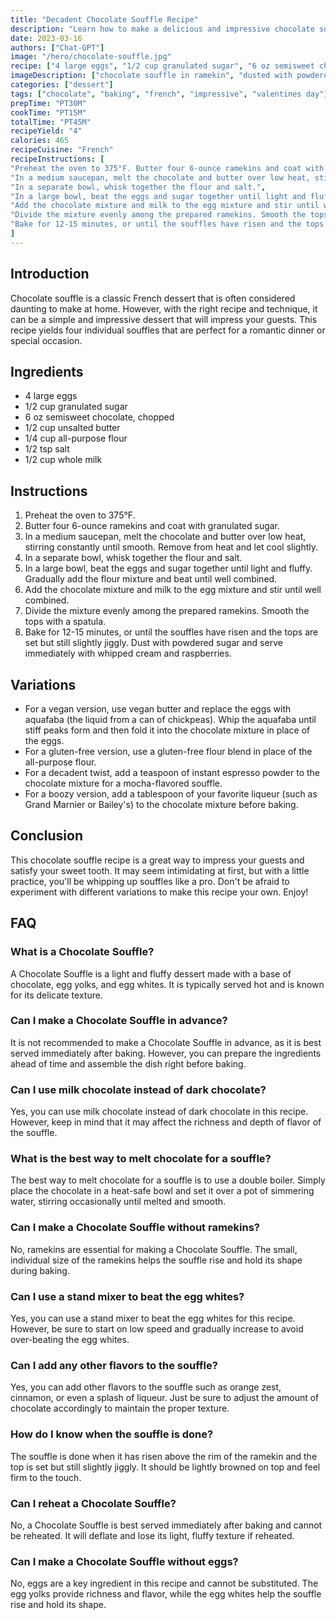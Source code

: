 ```yaml
---
title: "Decadent Chocolate Souffle Recipe"
description: "Learn how to make a delicious and impressive chocolate souffle in the comfort of your own kitchen with this easy-to-follow recipe!"
date: 2023-03-16
authors: ["Chat-GPT"]
image: "/hero/chocolate-souffle.jpg"
recipe: ["4 large eggs", "1/2 cup granulated sugar", "6 oz semisweet chocolate", "1/2 cup unsalted butter", "1/4 cup all-purpose flour", "1/2 tsp salt", "1/2 cup whole milk"]
imageDescription: ["chocolate souffle in ramekin", "dusted with powdered sugar", "served with whipped cream and raspberries", "on a white plate"]
categories: ["dessert"]
tags: ["chocolate", "baking", "french", "impressive", "valentines day"]
prepTime: "PT30M"
cookTime: "PT15M"
totalTime: "PT45M"
recipeYield: "4"
calories: 465
recipeCuisine: "French"
recipeInstructions: [
"Preheat the oven to 375°F. Butter four 6-ounce ramekins and coat with granulated sugar.",
"In a medium saucepan, melt the chocolate and butter over low heat, stirring constantly until smooth. Remove from heat and let cool slightly.",
"In a separate bowl, whisk together the flour and salt.",
"In a large bowl, beat the eggs and sugar together until light and fluffy. Gradually add the flour mixture and beat until well combined.",
"Add the chocolate mixture and milk to the egg mixture and stir until well combined.",
"Divide the mixture evenly among the prepared ramekins. Smooth the tops with a spatula.",
"Bake for 12-15 minutes, or until the souffles have risen and the tops are set but still slightly jiggly. Dust with powdered sugar and serve immediately with whipped cream and raspberries."
]
---
```


## Introduction
Chocolate souffle is a classic French dessert that is often considered daunting to make at home. However, with the right recipe and technique, it can be a simple and impressive dessert that will impress your guests. This recipe yields four individual souffles that are perfect for a romantic dinner or special occasion.

## Ingredients
- 4 large eggs
- 1/2 cup granulated sugar
- 6 oz semisweet chocolate, chopped
- 1/2 cup unsalted butter
- 1/4 cup all-purpose flour
- 1/2 tsp salt
- 1/2 cup whole milk

## Instructions
1. Preheat the oven to 375°F. 
2. Butter four 6-ounce ramekins and coat with granulated sugar.
3. In a medium saucepan, melt the chocolate and butter over low heat, stirring constantly until smooth. Remove from heat and let cool slightly.
4. In a separate bowl, whisk together the flour and salt.
5. In a large bowl, beat the eggs and sugar together until light and fluffy. Gradually add the flour mixture and beat until well combined.
6. Add the chocolate mixture and milk to the egg mixture and stir until well combined.
7. Divide the mixture evenly among the prepared ramekins. Smooth the tops with a spatula.
8. Bake for 12-15 minutes, or until the souffles have risen and the tops are set but still slightly jiggly. Dust with powdered sugar and serve immediately with whipped cream and raspberries.

## Variations
- For a vegan version, use vegan butter and replace the eggs with aquafaba (the liquid from a can of chickpeas). Whip the aquafaba until stiff peaks form and then fold it into the chocolate mixture in place of the eggs.
- For a gluten-free version, use a gluten-free flour blend in place of the all-purpose flour.
- For a decadent twist, add a teaspoon of instant espresso powder to the chocolate mixture for a mocha-flavored souffle.
- For a boozy version, add a tablespoon of your favorite liqueur (such as Grand Marnier or Bailey's) to the chocolate mixture before baking.

## Conclusion
This chocolate souffle recipe is a great way to impress your guests and satisfy your sweet tooth. It may seem intimidating at first, but with a little practice, you'll be whipping up souffles like a pro. Don't be afraid to experiment with different variations to make this recipe your own. Enjoy!

## FAQ

### What is a Chocolate Souffle?

A Chocolate Souffle is a light and fluffy dessert made with a base of chocolate, egg yolks, and egg whites. It is typically served hot and is known for its delicate texture.

### Can I make a Chocolate Souffle in advance?

It is not recommended to make a Chocolate Souffle in advance, as it is best served immediately after baking. However, you can prepare the ingredients ahead of time and assemble the dish right before baking.

### Can I use milk chocolate instead of dark chocolate?

Yes, you can use milk chocolate instead of dark chocolate in this recipe. However, keep in mind that it may affect the richness and depth of flavor of the souffle.

### What is the best way to melt chocolate for a souffle?

The best way to melt chocolate for a souffle is to use a double boiler. Simply place the chocolate in a heat-safe bowl and set it over a pot of simmering water, stirring occasionally until melted and smooth.

### Can I make a Chocolate Souffle without ramekins?

No, ramekins are essential for making a Chocolate Souffle. The small, individual size of the ramekins helps the souffle rise and hold its shape during baking.

### Can I use a stand mixer to beat the egg whites?

Yes, you can use a stand mixer to beat the egg whites for this recipe. However, be sure to start on low speed and gradually increase to avoid over-beating the egg whites.

### Can I add any other flavors to the souffle?

Yes, you can add other flavors to the souffle such as orange zest, cinnamon, or even a splash of liqueur. Just be sure to adjust the amount of chocolate accordingly to maintain the proper texture.

### How do I know when the souffle is done?

The souffle is done when it has risen above the rim of the ramekin and the top is set but still slightly jiggly. It should be lightly browned on top and feel firm to the touch.

### Can I reheat a Chocolate Souffle?

No, a Chocolate Souffle is best served immediately after baking and cannot be reheated. It will deflate and lose its light, fluffy texture if reheated.

### Can I make a Chocolate Souffle without eggs?

No, eggs are a key ingredient in this recipe and cannot be substituted. The egg yolks provide richness and flavor, while the egg whites help the souffle rise and hold its shape.